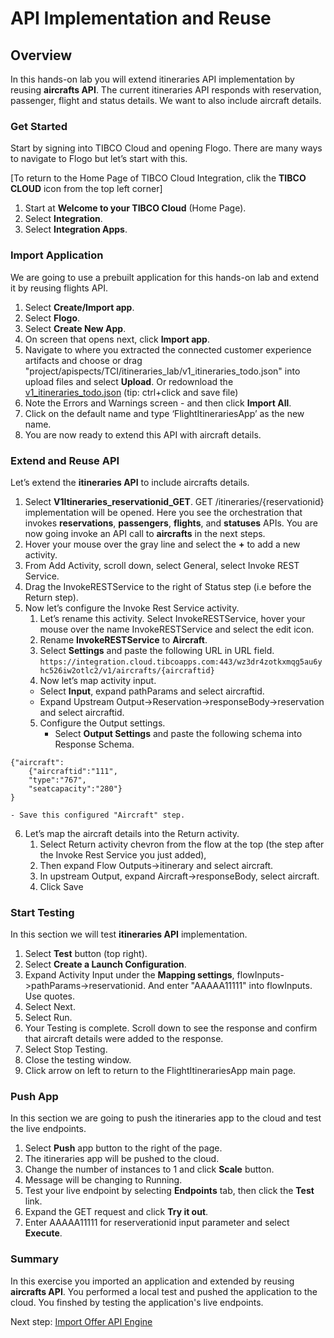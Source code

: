# API Implementation and Reuse

## Overview
In this hands-on lab you will extend itineraries API implementation by reusing **aircrafts API**.  The current itineraries API responds with reservation, passenger, flight and status details.  We want to also include aircraft details.  

### Get Started

Start by signing into TIBCO Cloud and opening Flogo.  There are many ways to navigate to Flogo but let’s start with this.

[To return to the Home Page of TIBCO Cloud Integration, clik the **TIBCO CLOUD** icon from the top left corner]

1)	Start at **Welcome to your TIBCO Cloud** (Home Page).
2)	Select **Integration**.
3)  Select **Integration Apps**.

### Import Application

We are going to use a prebuilt application for this hands-on lab and extend it by reusing flights API. 

1)	Select **Create/Import app**.
2)	Select **Flogo**.
3)  Select **Create New App**.
4)  On screen that opens next, click **Import app**.
5)	Navigate to where you extracted the connected customer experience artifacts and choose or drag "project/apispects/TCI/itineraries_lab/v1_itineraries_todo.json" into upload files and select **Upload**.
  Or redownload the [v1_itineraries_todo.json](https://github.com/claw-ai/Keys2Cloud/tree/master/project/apispecs/TCI/Itineraries_lab/v1_itineraries_todo.json) (tip: ctrl+click and save file)
6)  Note the Errors and Warnings screen - and then click **Import All**.
7)	Click on the default name and type ‘FlightItinerariesApp’ as the new name.
8)	You are now ready to extend this API with aircraft details.
  
### Extend and Reuse API

Let’s extend the **itineraries API** to include aircrafts details.

1)	Select **V1Itineraries_reservationid_GET**.  GET /itineraries/{reservationid} implementation will be opened.  Here you see the orchestration that invokes **reservations**, **passengers**, **flights**, and **statuses** APIs.  You are now going invoke an API call to **aircrafts** in the next steps.
2)	Hover your mouse over the gray line and select the **+** to add a new activity.
3)	From Add Activity, scroll down, select General, select Invoke REST Service. 
4)	Drag the InvokeRESTService to the right of Status step (i.e before the Return step).
5)	Now let’s configure the Invoke Rest Service activity.  
    1)	Let’s rename this activity.  Select InvokeRESTService, hover your mouse over the name InvokeRESTService and select the edit icon.  
    2)	Rename **InvokeRESTService** to **Aircraft**.
    3)  Select **Settings** and paste the following URL in URL field.
  `https://integration.cloud.tibcoapps.com:443/wz3dr4zotkxmqg5au6yhc526iw2otlc2/v1/aircrafts/{aircraftid}`
    4)  Now let’s map activity input.  
       - Select **Input**, expand pathParams and select aircraftid.   
       - Expand Upstream Output->Reservation->responseBody->reservation and select aircraftid.
    5) Configure the Output settings.  
       - Select **Output Settings** and paste the following schema into Response Schema.
```
{"aircraft":
    {"aircraftid":"111",
    "type":"767",
    "seatcapacity":"280"}
}
```

    - Save this configured "Aircraft" step.
    
6) Let’s map the aircraft details into the Return activity.  
    1) Select Return activity chevron from the flow at the top (the step after the Invoke Rest Service you just added),
    2) Then expand Flow Outputs->itinerary and select aircraft.  
    3) In upstream Output, expand Aircraft->responseBody, select aircraft.
    4) Click Save
  
### Start Testing

In this section we will test **itineraries API** implementation.

1)	Select **Test** button (top right).
2)	Select **Create a Launch Configuration**.
3)	Expand Activity Input under the **Mapping settings**, flowInputs->pathParams->reservationid.  And enter "AAAAA11111" into flowInputs.  Use quotes.  
4)  Select Next. 
5)  Select Run.
6)	Your Testing is complete.  Scroll down to see the response and confirm that aircraft details were added to the response.
7)	Select Stop Testing. 
8)  Close the testing window.
9)  Click arrow  on left to return to the FlightItinerariesApp main page. 
  
### Push App

In this section we are going to push the itineraries app to the cloud and test the live endpoints.

1)	Select **Push** app button to the right of the page.
2)	The itineraries app will be pushed to the cloud.
3)  Change the number of instances to 1 and click **Scale** button.
4)  Message will be changing to Running.
5)	Test your live endpoint by selecting **Endpoints** tab, then click the **Test** link.
6)  Expand the GET request and click **Try it out**.
7)	Enter AAAAA11111 for reserverationid input parameter and select **Execute**.
  
### Summary
In this exercise you imported an application and extended by reusing **aircrafts API**.  You performed a local test and pushed the application to the cloud.  You finshed by testing the application's live endpoints.
  
Next step: [Import Offer API Engine](3.TCE.md)
